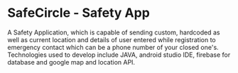# SafeCircle - Safety App
A Safety Application, which is capable of sending custom, hardcoded as well as current location and details of user entered while registration to emergency contact which can be a phone number of your closed one's. Technologies used to develop include JAVA, android studio IDE, firebase for database and google map and location API.
